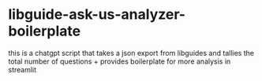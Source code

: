 # libguide-ask-us-analyzer-boilerplate

this is a chatgpt script that takes a json export from libguides and tallies the total number of questions + provides boilerplate for more analysis in streamlit
